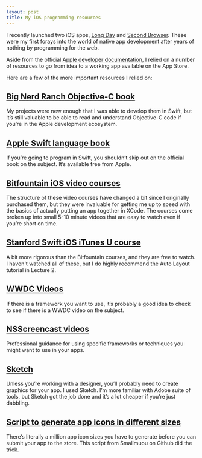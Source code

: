 ```yaml
---
layout: post
title: My iOS programming resources
---
```


I recently launched two iOS apps, [Long Day](http://longdayapp.com) and [Second Browser](http://www.secondbrowser.com). These were my first forays into the world of native app development after years of nothing by programming for the web.

Aside from the official [Apple developer documentation](https://developer.apple.com/library/ios/navigation/), I relied on a number of resources to go from idea to a working app available on the App Store.

Here are a few of the more important resources I relied on:

## [Big Nerd Ranch Objective-C book](http://www.amazon.com/dp/032194206X/?tag=chrisltd-20)

My projects were new enough that I was able to develop them in Swift, but it’s still valuable to be able to read and understand Objective-C code if you’re in the Apple development ecosystem.

## [Apple Swift language book](https://itunes.apple.com/us/book/swift-programming-language/id881256329?mt=11&at=11l5Li)

If you’re going to program in Swift, you shouldn’t skip out on the official book on the subject. It’s available free from Apple.

## [Bitfountain iOS video courses](https://www.bitfountain.io)

The structure of these video courses have changed a bit since I originally purchased them, but they were invaluable for getting me up to speed with the basics of actually putting an app together in XCode. The courses come broken up into small 5-10 minute videos that are easy to watch even if you’re short on time.

## [Stanford Swift iOS iTunes U course](https://itunes.apple.com/us/course/developing-ios-8-apps-swift/id961180099?at=11l5Li)

A bit more rigorous than the Bitfountain courses, and they are free to watch. I haven't watched all of these, but I do highly recommend the Auto Layout tutorial in Lecture 2.

## [WWDC Videos](https://developer.apple.com/videos/)

If there is a framework you want to use, it’s probably a good idea to check to see if there is a WWDC video on the subject.

## [NSScreencast videos](http://www.nsscreencast.com)

Professional guidance for using specific frameworks or techniques you might want to use in your apps.

## [Sketch](http://www.sketchapp.com)

Unless you’re working with a designer, you’ll probably need to create graphics for your app. I used Sketch. I’m more familiar with Adobe suite of tools, but Sketch got the job done and it’s a lot cheaper if you’re just dabbling.

## [Script to generate app icons in different sizes](https://github.com/smallmuou/ios-icon-generator)

There’s literally a million app icon sizes you have to generate before you can submit your app to the store. This script from Smallmuou on Github did the trick.

[^literally]: Not literally.